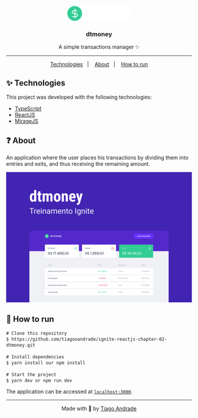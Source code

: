 <div align="center">
  <img src="/.github/logo.png" alt="dtmoney" />
  <h3>dtmoney</h3>
  <p>A simple transactions manager ✨</p>
  <hr/>
  <p>
    <a href="#-technologies">Technologies</a>&nbsp;&nbsp;&nbsp;|&nbsp;&nbsp;&nbsp;
    <a href="#-about">About</a>&nbsp;&nbsp;&nbsp;|&nbsp;&nbsp;&nbsp;
    <a href="#-how-to-run">How to run</a>
  </p>
</div>

## ✨ Technologies

This project was developed with the following technologies:

- [TypeScript](https://www.typescriptlang.org/)
- [ReactJS](https://reactjs.org/)
- [MirageJS](https://miragejs.com/)

## ❓ About
An application where the user places his transactions by dividing them into entries and exits, and thus receiving the remaining amount.

<img src="/.github/thumbnail.png" alt="thumbnail" />

## 🚀 How to run

```
# Clone this repository
$ https://github.com/tiagooandrade/ignite-reactjs-chapter-02-dtmoney.git

# Install dependencies
$ yarn install our npm install

# Start the project
$ yarn dev or npm run dev
```

The application can be accessed at [`localhost:3000`](http://localhost:3000).

<hr/>

<div align="center">
  <p>Made with 💚 by <a href="https://github.com/tiagooandrade">Tiago Andrade</a></p>
</div>
